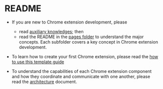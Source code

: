 # README

- If you are new to Chrome extension development, please
  - read [auxiliary knowledges](./docs/others.md);  then
  - read the README in the [pages folder](./src/pages) to understand the major concepts. Each subfolder covers a key concept in Chrome extension development.

- To learn how to create your first Chrome extension, please read the [how to use this template guide](./docs/HowToUseThisTemplate.md)

- To understand the capabilities of each Chrome extension component and how they coordinate and communicate with one another, please read the [architecture](./docs/architecture.md) document.
